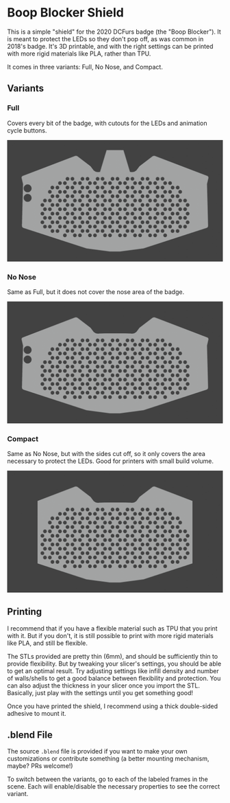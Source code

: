 # Boop Blocker Shield

This is a simple "shield" for the 2020 DCFurs badge (the "Boop Blocker"). It is meant to protect the LEDs so they don't pop off, as was common in 2018's badge. It's 3D printable, and with the right settings can be printed with more rigid materials like PLA, rather than TPU.

It comes in three variants: Full, No Nose, and Compact.

## Variants

### Full

Covers every bit of the badge, with cutouts for the LEDs and animation cycle buttons.

![](img/0001.png)

### No Nose

Same as Full, but it does not cover the nose area of the badge.

![](img/0002.png)

### Compact

Same as No Nose, but with the sides cut off, so it only covers the area necessary to protect the LEDs. Good for printers with small build volume.

![](img/0003.png)

## Printing

I recommend that if you have a flexible material such as TPU that you print with it. But if you don't, it is still possible to print with more rigid materials like PLA, and still be flexible.

The STLs provided are pretty thin (6mm), and should be sufficiently thin to provide flexibility. But by tweaking your slicer's settings, you should be able to get an optimal result. Try adjusting settings like infill density and number of walls/shells to get a good balance between flexibility and protection. You can also adjust the thickness in your slicer once you import the STL. Basically, just play with the settings until you get something good!

Once you have printed the shield, I recommend using a thick double-sided adhesive to mount it.

## .blend File

The source `.blend` file is provided if you want to make your own customizations or contribute something (a better mounting mechanism, maybe? PRs welcome!)

To switch between the variants, go to each of the labeled frames in the scene. Each will enable/disable the necessary properties to see the correct variant.
